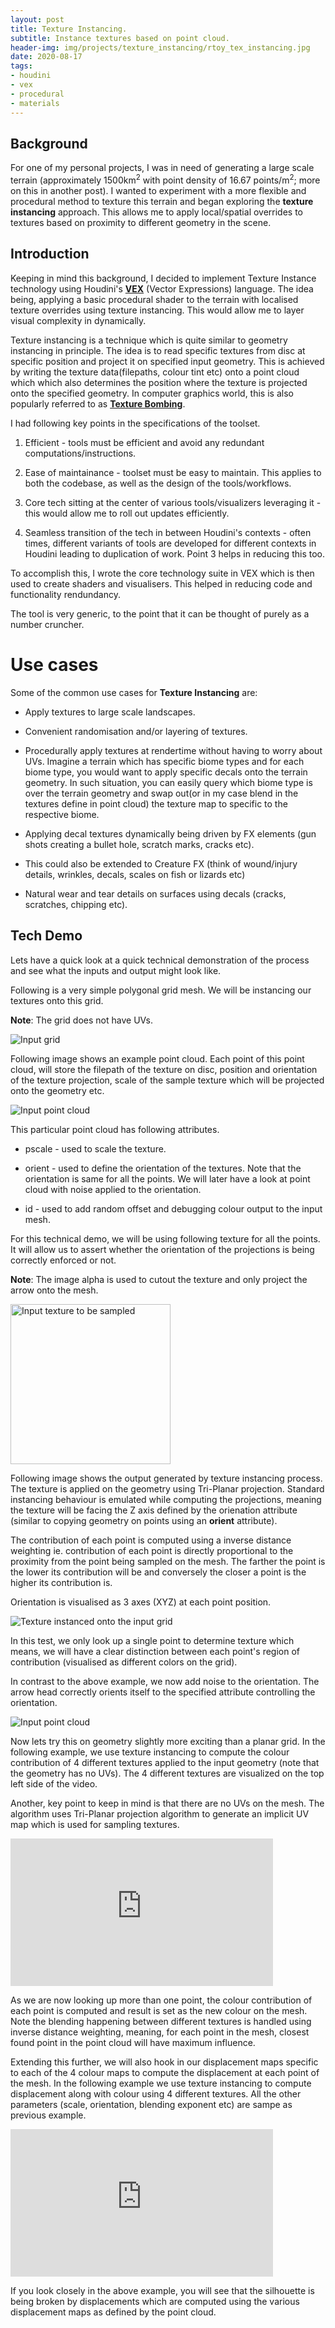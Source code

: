 ```yaml
---
layout: post
title: Texture Instancing.
subtitle: Instance textures based on point cloud.
header-img: img/projects/texture_instancing/rtoy_tex_instancing.jpg
date: 2020-08-17
tags:
- houdini
- vex
- procedural
- materials
---
```



## Background

For one of my personal projects, I was in need of generating a large scale terrain (approximately 1500km<sup>2</sup> with point density of 16.67 points/m<sup>2</sup>; more on this in another post). I wanted to experiment with a more flexible and procedural method to texture this terrain and began exploring the **texture instancing** approach. This allows me to apply local/spatial overrides to textures based on proximity to different geometry in the scene.


## Introduction

Keeping in mind this background, I decided to implement Texture Instance technology using Houdini's <a href="https://www.sidefx.com/docs/houdini/vex/index.html" target="_blank"><b>VEX</b></a> (Vector Expressions) language. The idea being, applying a basic procedural shader to the terrain with localised texture overrides using texture instancing. This would allow me to layer visual complexity in dynamically.

Texture instancing is a technique which is quite similar to geometry instancing in principle. The idea is to read specific textures from disc at specific position and project it on specified input geometry. This is achieved by writing the texture data(filepaths, colour tint etc) onto a point cloud which which also determines the position where the texture is projected onto the specified geometry.
In computer graphics world, this is also popularly referred to as <a href="https://developer.download.nvidia.com/books/HTML/gpugems/gpugems_ch20.html" target="_blank"><b>Texture Bombing</b></a>.

I had following key points in the specifications of the toolset.

1. Efficient - tools must be efficient and avoid any redundant computations/instructions.

2. Ease of maintainance - toolset must be easy to maintain. This applies to both the codebase, as well as the design of the tools/workflows.

3. Core tech sitting at the center of various tools/visualizers leveraging it - this would allow me to roll out updates efficiently.

4. Seamless transition of the tech in between Houdini's contexts - often times, different variants of tools are developed for different contexts in Houdini leading to duplication of work. Point 3 helps in reducing this too.

To accomplish this, I wrote the core technology suite  in VEX which is then used to create shaders and visualisers. This helped in reducing code and functionality rendundancy.

The tool is very generic, to the point that it can be thought of purely as a number cruncher.

# Use cases

Some of the common use cases for **Texture Instancing** are:

* Apply textures to large scale landscapes.

* Convenient randomisation and/or layering of textures.

* Procedurally apply textures at rendertime without having to worry about UVs. Imagine a terrain which has specific biome types and for each biome type, you would want to apply specific decals onto the terrain geometry. In such situation, you can easily query which biome type is over the terrain geometry and swap out(or in my case blend in the textures define in point cloud) the texture map to specific to the respective biome.

* Applying decal textures dynamically being driven by FX elements (gun shots creating a bullet hole, scratch marks, cracks etc).

* This could also be extended to Creature FX (think of wound/injury details, wrinkles, decals, scales on fish or lizards etc)

* Natural wear and tear details on surfaces using decals (cracks, scratches, chipping etc).


## Tech Demo

Lets have a quick look at a quick technical demonstration of the process and see what the inputs and output might look like.

Following is a very simple polygonal grid mesh. We will be instancing our textures onto this grid.

**Note**: The grid does not have UVs.

![Input grid](/img/projects/texture_instancing/input_grid.png)


Following image shows an example point cloud. Each point of this point cloud, will store the filepath of the texture on disc, position and orientation of the texture projection, scale of the sample texture which will be projected onto the geometry etc.

![Input point cloud](/img/projects/texture_instancing/point_cloud.png)

This particular point cloud has following attributes.

* pscale - used to scale the texture.

* orient - used to define the orientation of the textures. Note that the orientation is same for all the points. We will later have a look at point cloud with noise applied to the orientation.

* id - used to add random offset and debugging colour output to the input mesh.


For this technical demo, we will be using following texture for all the points. It will allow us to assert whether the orientation of the projections is being correctly enforced or not.

**Note**: The image alpha is used to cutout the texture and only project the arrow onto the mesh.

<img src="/img/projects/texture_instancing/arrow.jpg" width="256" height="256" alt="Input texture to be sampled">


Following image shows the output generated by texture instancing process. The texture is applied on the geometry using Tri-Planar projection. Standard instancing behaviour is emulated while computing the projections, meaning the texture will be facing the Z axis defined by the orienation attribute (similar to copying geometry on points using an **orient** attribute).

The contribution of each point is computed using a inverse distance weighting ie. contribution of each point is directly proportional to the proximity from the point being sampled on the mesh. The farther the point is the lower its contribution will be and conversely the closer a point is the higher its contribution is.

Orientation is visualised as 3 axes (XYZ) at each point position.

![Texture instanced onto the input grid](/img/projects/texture_instancing/texture_instanced_no_orient.png)

In this test, we only look up a single point to determine texture which means, we will have a clear distinction between each point's region of contribution (visualised as different colors on the grid).


In contrast to the above example, we now add noise to the orientation. The arrow head correctly orients itself to the specified attribute controlling the orientation.

![Input point cloud](/img/projects/texture_instancing/texture_instance_01_orient.png)


Now lets try this on geometry slightly more exciting than a planar grid. In the following example, we use texture instancing to compute the colour contribution of 4 different textures applied to the input geometry (note that the geometry has no UVs). The 4 different textures are visualized on the top left side of the video.

Another, key point to keep in mind is that there are no UVs on the mesh. The algorithm uses Tri-Planar projection algorithm to generate an implicit UV map which is used for sampling textures.

<iframe width="420" height="236" src="https://www.youtube.com/embed/AnYkQN3xzjo?autoplay=1&loop=1&playlist=AnYkQN3xzjo" frameborder="0" allow="accelerometer; autoplay; encrypted-media; gyroscope; picture-in-picture" allowfullscreen></iframe> 

As we are now looking up more than one point, the colour contribution of each point is computed and result is set as the new colour on the mesh. Note the blending happening between different textures is handled using inverse distance weighting, meaning, for each point in the mesh, closest found point in the point cloud will have maximum influence.

Extending this further, we will also hook in our displacement maps specific to each of the 4 colour maps to compute the displacement at each point of the mesh. In the following example we use texture instancing to compute displacement along with colour using 4 different textures. All the other parameters (scale, orientation, blending exponent etc) are sampe as previous example.

<iframe width="420" height="236" src="https://www.youtube.com/embed/hg-PO1tSHZA?autoplay=1&loop=1&playlist=hg-PO1tSHZA" frameborder="0" allow="accelerometer; autoplay; encrypted-media; gyroscope; picture-in-picture" allowfullscreen></iframe>

If you look closely in the above example, you will see that the silhouette is being broken by displacements which are computed using the various displacement maps as defined by the point cloud.
